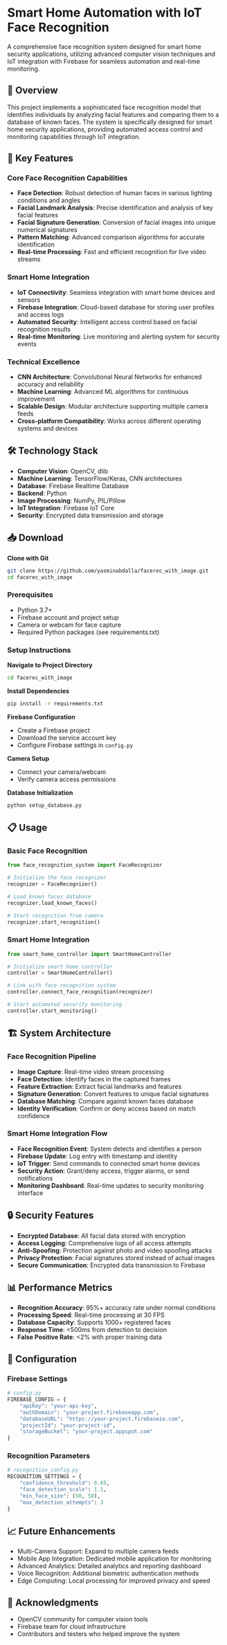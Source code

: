 
# Smart Home Automation with IoT Face Recognition

A comprehensive face recognition system designed for smart home security applications, utilizing advanced computer vision techniques and IoT integration with Firebase for seamless automation and real-time monitoring.

## 🎯 Overview
This project implements a sophisticated face recognition model that identifies individuals by analyzing facial features and comparing them to a database of known faces. The system is specifically designed for smart home security applications, providing automated access control and monitoring capabilities through IoT integration.

## 🚀 Key Features

### Core Face Recognition Capabilities
- **Face Detection**: Robust detection of human faces in various lighting conditions and angles
- **Facial Landmark Analysis**: Precise identification and analysis of key facial features
- **Facial Signature Generation**: Conversion of facial images into unique numerical signatures
- **Pattern Matching**: Advanced comparison algorithms for accurate identification
- **Real-time Processing**: Fast and efficient recognition for live video streams

### Smart Home Integration
- **IoT Connectivity**: Seamless integration with smart home devices and sensors
- **Firebase Integration**: Cloud-based database for storing user profiles and access logs
- **Automated Security**: Intelligent access control based on facial recognition results
- **Real-time Monitoring**: Live monitoring and alerting system for security events

### Technical Excellence
- **CNN Architecture**: Convolutional Neural Networks for enhanced accuracy and reliability
- **Machine Learning**: Advanced ML algorithms for continuous improvement
- **Scalable Design**: Modular architecture supporting multiple camera feeds
- **Cross-platform Compatibility**: Works across different operating systems and devices

## 🛠️ Technology Stack
- **Computer Vision**: OpenCV, dlib
- **Machine Learning**: TensorFlow/Keras, CNN architectures
- **Database**: Firebase Realtime Database
- **Backend**: Python
- **Image Processing**: NumPy, PIL/Pillow
- **IoT Integration**: Firebase IoT Core
- **Security**: Encrypted data transmission and storage

## 📥 Download

**Clone with Git**
```bash
git clone https://github.com/yasminabdalla/facerec_with_image.git
cd facerec_with_image
```

### Prerequisites
- Python 3.7+
- Firebase account and project setup
- Camera or webcam for face capture
- Required Python packages (see requirements.txt)

### Setup Instructions
**Navigate to Project Directory**
```bash
cd facerec_with_image
```

**Install Dependencies**
```bash
pip install -r requirements.txt
```

**Firebase Configuration**
- Create a Firebase project
- Download the service account key
- Configure Firebase settings in `config.py`

**Camera Setup**
- Connect your camera/webcam
- Verify camera access permissions

**Database Initialization**
```bash
python setup_database.py
```

## 📋 Usage

### Basic Face Recognition
```python
from face_recognition_system import FaceRecognizer

# Initialize the face recognizer
recognizer = FaceRecognizer()

# Load known faces database
recognizer.load_known_faces()

# Start recognition from camera
recognizer.start_recognition()
```

### Smart Home Integration
```python
from smart_home_controller import SmartHomeController

# Initialize smart home controller
controller = SmartHomeController()

# Link with face recognition system
controller.connect_face_recognition(recognizer)

# Start automated security monitoring
controller.start_monitoring()
```

## 🏗️ System Architecture

### Face Recognition Pipeline
- **Image Capture**: Real-time video stream processing
- **Face Detection**: Identify faces in the captured frames
- **Feature Extraction**: Extract facial landmarks and features
- **Signature Generation**: Convert features to unique facial signatures
- **Database Matching**: Compare against known faces database
- **Identity Verification**: Confirm or deny access based on match confidence

### Smart Home Integration Flow
- **Face Recognition Event**: System detects and identifies a person
- **Firebase Update**: Log entry with timestamp and identity
- **IoT Trigger**: Send commands to connected smart home devices
- **Security Action**: Grant/deny access, trigger alarms, or send notifications
- **Monitoring Dashboard**: Real-time updates to security monitoring interface

## 🔒 Security Features
- **Encrypted Database**: All facial data stored with encryption
- **Access Logging**: Comprehensive logs of all access attempts
- **Anti-Spoofing**: Protection against photo and video spoofing attacks
- **Privacy Protection**: Facial signatures stored instead of actual images
- **Secure Communication**: Encrypted data transmission to Firebase

## 📊 Performance Metrics
- **Recognition Accuracy**: 95%+ accuracy rate under normal conditions
- **Processing Speed**: Real-time processing at 30 FPS
- **Database Capacity**: Supports 1000+ registered faces
- **Response Time**: <500ms from detection to decision
- **False Positive Rate**: <2% with proper training data

## 🔧 Configuration

### Firebase Settings
```python
# config.py
FIREBASE_CONFIG = {
    "apiKey": "your-api-key",
    "authDomain": "your-project.firebaseapp.com",
    "databaseURL": "https://your-project.firebaseio.com",
    "projectId": "your-project-id",
    "storageBucket": "your-project.appspot.com"
}
```

### Recognition Parameters
```python
# recognition_config.py
RECOGNITION_SETTINGS = {
    "confidence_threshold": 0.85,
    "face_detection_scale": 1.1,
    "min_face_size": (50, 50),
    "max_detection_attempts": 3
}
```

## 📈 Future Enhancements
- Multi-Camera Support: Expand to multiple camera feeds
- Mobile App Integration: Dedicated mobile application for monitoring
- Advanced Analytics: Detailed analytics and reporting dashboard
- Voice Recognition: Additional biometric authentication methods
- Edge Computing: Local processing for improved privacy and speed

## 🙏 Acknowledgments
- OpenCV community for computer vision tools
- Firebase team for cloud infrastructure
- Contributors and testers who helped improve the system



